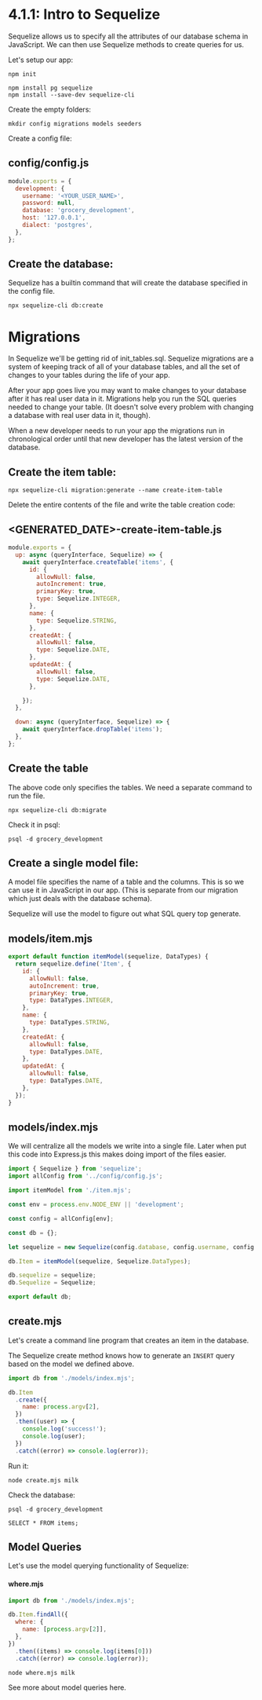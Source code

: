 # 4.1.1: Intro to Sequelize

Sequelize allows us to specify all the attributes of our database schema in JavaScript. We can then use Sequelize methods to create queries for us.

Let's setup our app:

```text
npm init
```

```text
npm install pg sequelize
npm install --save-dev sequelize-cli
```

Create the empty folders:

```text
mkdir config migrations models seeders
```

Create a config file:

## config/config.js

```javascript
module.exports = {
  development: {
    username: '<YOUR_USER_NAME>',
    password: null,
    database: 'grocery_development',
    host: '127.0.0.1',
    dialect: 'postgres',
  },
};
```

## Create the database:

Sequelize has a builtin command that will create the database specified in the config file.

```text
npx sequelize-cli db:create
```

# Migrations

In Sequelize we'll be getting rid of init_tables.sql. Sequelize migrations are a system of keeping track of all of your database tables, and all the set of changes to your tables during the life of your app.

After your app goes live you may want to make changes to your database after it has real user data in it. Migrations help you run the SQL queries needed to change your table. (It doesn't solve every problem with changing a database with real user data in it, though).

When a new developer needs to run your app the migrations run in chronological order until that new developer has the latest version of the database.

## Create the item table:

```text
npx sequelize-cli migration:generate --name create-item-table
```

Delete the entire contents of the file and write the table creation code:

## &lt;GENERATED\_DATE&gt;-create-item-table.js

```javascript
module.exports = {
  up: async (queryInterface, Sequelize) => {
    await queryInterface.createTable('items', {
      id: {
        allowNull: false,
        autoIncrement: true,
        primaryKey: true,
        type: Sequelize.INTEGER,
      },
      name: {
        type: Sequelize.STRING,
      },
      createdAt: {
        allowNull: false,
        type: Sequelize.DATE,
      },
      updatedAt: {
        allowNull: false,
        type: Sequelize.DATE,
      },

    });
  },

  down: async (queryInterface, Sequelize) => {
    await queryInterface.dropTable('items');
  },
};
```

## Create the table

The above code only specifies the tables. We need a separate command to run the file.

```text
npx sequelize-cli db:migrate
```

Check it in psql:

```text
psql -d grocery_development
```

## Create a single model file:

A model file specifies the name of a table and the columns. This is so we can use it in JavaScript in our app. (This is separate from our migration which just deals with the database schema).

Sequelize will use the model to figure out what SQL query top generate.

## models/item.mjs

```javascript
export default function itemModel(sequelize, DataTypes) {
  return sequelize.define('Item', {
    id: {
      allowNull: false,
      autoIncrement: true,
      primaryKey: true,
      type: DataTypes.INTEGER,
    },
    name: {
      type: DataTypes.STRING,
    },
    createdAt: {
      allowNull: false,
      type: DataTypes.DATE,
    },
    updatedAt: {
      allowNull: false,
      type: DataTypes.DATE,
    },
  });
}
```

## models/index.mjs

We will centralize all the models we write into a single file. Later when put this code into Express.js this makes doing import of the files easier.

```javascript
import { Sequelize } from 'sequelize';
import allConfig from '../config/config.js';

import itemModel from './item.mjs';

const env = process.env.NODE_ENV || 'development';

const config = allConfig[env];

const db = {};

let sequelize = new Sequelize(config.database, config.username, config.password, config);

db.Item = itemModel(sequelize, Sequelize.DataTypes);

db.sequelize = sequelize;
db.Sequelize = Sequelize;

export default db;
```

## create.mjs

Let's create a command line program that creates an item in the database.

The Sequelize create method knows how to generate an `INSERT` query based on the model we defined above.

```javascript
import db from './models/index.mjs';

db.Item
  .create({
    name: process.argv[2],
  })
  .then((user) => {
    console.log('success!');
    console.log(user);
  })
  .catch((error) => console.log(error));
```

Run it:

```text
node create.mjs milk
```

Check the database:

```text
psql -d grocery_development
```

```text
SELECT * FROM items;
```

## Model Queries

Let's use the model querying functionality of Sequelize:

#### where.mjs

```js
import db from './models/index.mjs';

db.Item.findAll({
  where: {
    name: [process.argv[2]],
  },
})
  .then((items) => console.log(items[0]))
  .catch((error) => console.log(error));
```

```bash
node where.mjs milk
```

See more about model queries here.